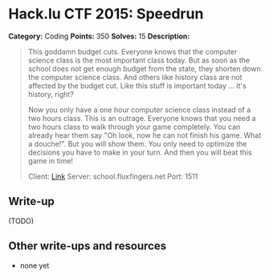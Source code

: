 # Hack.lu CTF 2015: Speedrun

**Category:** Coding
**Points:** 350
**Solves:** 15
**Description:**

> This goddamn budget cuts. Everyone knows that the computer science class is the most important class today. But as soon as the school does not get enough budget from the state, they shorten down the computer science class. And others like history class are not affected by the budget cut. Like this stuff is important today ... it's history, right?
> 
> Now you only have a one hour computer science class instead of a two hours class. This is an outrage. Everyone knows that you need a two hours class to walk through your game completely. You can already hear them say "Oh look, now he can not finish his game. What a douche!". But you will show them. You only need to optimize the decisions you have to make in your turn. And then you will beat this game in time!
> 
> Client: [Link](speedrun_87eee91811c1451d0aebc9a31f82c38d.py)
> Server: school.fluxfingers.net
> Port: 1511


## Write-up

(TODO)

## Other write-ups and resources

* none yet
